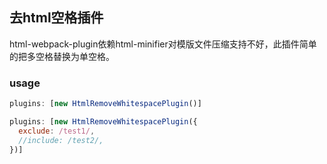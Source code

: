 ## 去html空格插件

html-webpack-plugin依赖html-minifier对模版文件压缩支持不好，此插件简单的把多空格替换为单空格。

### usage

```javascript
plugins: [new HtmlRemoveWhitespacePlugin()]
```

```javascript
plugins: [new HtmlRemoveWhitespacePlugin({
  exclude: /test1/,
  //include: /test2/,
})]
```
